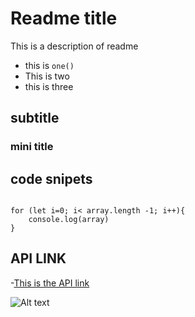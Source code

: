 # Readme title 

This is a description of readme

- this is `one()`
- This is two
- this is three

## subtitle

### mini title

## code snipets

```let array = [1,2,3,4,5,6,7]

for (let i=0; i< array.length -1; i++){
    console.log(array)
}
```


## API LINK

-[This is the API link](https://docs.github.com/en/rest)
 
![Alt text](./images/pexels-thisisengineering-3861972.jpg)
